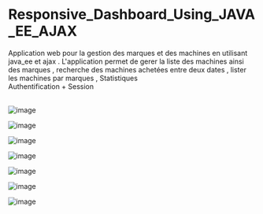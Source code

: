 # Responsive_Dashboard_Using_JAVA_EE_AJAX
Application web pour la gestion des marques et des machines en utilisant java_ee et ajax .
 L'application permet de gerer la liste des machines ainsi des marques , recherche des machines achetées entre deux dates , lister les machines par marques , Statistiques <br />
 Authentification + Session <br/><br/>
 
![image](https://user-images.githubusercontent.com/86926143/150641252-3e3740e7-a03a-42fb-bceb-7744f83ebeef.png)


![image](https://user-images.githubusercontent.com/86926143/150641371-0f054bcf-46cf-49a6-b634-113257fa6d14.png)


![image](https://user-images.githubusercontent.com/86926143/150641430-74d32cd4-cd34-4fa7-be57-debb4854aee5.png)


![image](https://user-images.githubusercontent.com/86926143/150641463-60903aaf-5675-44f7-b705-f33d2c47740e.png)


![image](https://user-images.githubusercontent.com/86926143/150641531-5b05a393-ee87-439e-85dc-56580f297559.png)


![image](https://user-images.githubusercontent.com/86926143/150641551-0ea2ae78-6137-4876-9ed7-cf60c93561bb.png)


![image](https://user-images.githubusercontent.com/86926143/150641564-85a6a2bf-3e68-4a62-9f95-4f18c48877d0.png)




 
